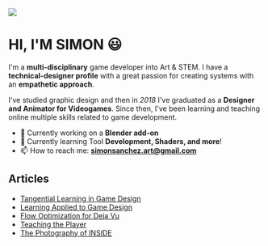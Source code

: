 ![](https://pbs.twimg.com/profile_banners/775454437351514112/1641861042/1080x360)
# HI, I'M SIMON :smiley:

I'm a **multi-disciplinary** game developer into Art & STEM. I have a **technical-designer profile** with a great passion for creating systems with an **empathetic approach**.

I've studied graphic design and then in _2018_ I've graduated as a **Designer and Animator for Videogames**. Since then, I've been learning and teaching online multiple skills related to game development.

- 🔭 Currently working on a **Blender add-on** 
- 🌱 Currently learning Tool **Development, Shaders, and more**! 
- 📫 How to reach me: **simonsanchez.art@gmail.com** 

## Articles

- [Tangential Learning in Game Design](https://www.simonsanchez.art/blog/tangential-learning-in-world-games)
- [Learning Applied to Game Design](https://www.simonsanchez.art/blog/learning-applied-to-game-design)
- [Flow Optimization for Deja Vu](https://www.simonsanchez.art/blog/flow-optimization-for-deja-vu)
- [Teaching the Player](https://www.simonsanchez.art/blog/teaching-the-player)
- [The Photography of INSIDE](https://www.simonsanchez.art/blog/the-photography-of-inside)
